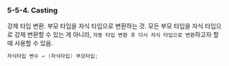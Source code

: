 ### 5-5-4. Casting

강제 타입 변환. 부모 타입을 자식 타입으로 변환하는 것. 모든 부모 타입을 자식 타입으로 강제 변환할 수 있는 게 아니라, `자동 타입 변환 후 다시 자식 타입으로 변환`하고자 할 때 사용할 수 있음.

```java
자식타입 변수 = (자식타입) 부모타입;
```